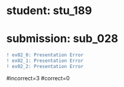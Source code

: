 # student: stu_189
# submission: sub_028

```diff
! ex02_0: Presentation Error
! ex02_1: Presentation Error
! ex02_2: Presentation Error
```
#incorrect=3
#correct=0

